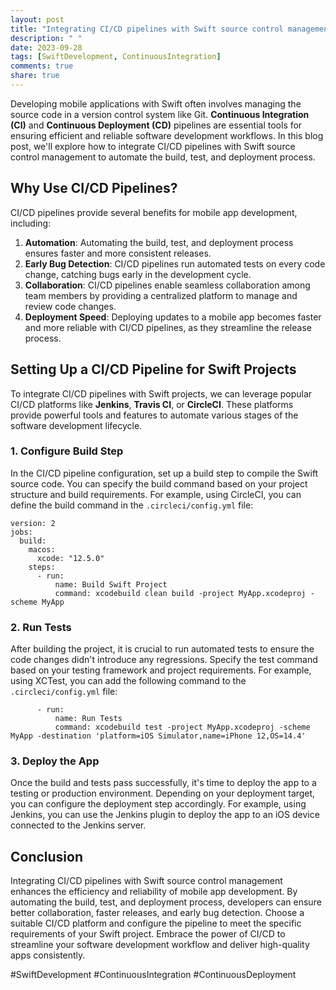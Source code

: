 ```yaml
---
layout: post
title: "Integrating CI/CD pipelines with Swift source control management"
description: " "
date: 2023-09-28
tags: [SwiftDevelopment, ContinuousIntegration]
comments: true
share: true
---
```


Developing mobile applications with Swift often involves managing the source code in a version control system like Git. **Continuous Integration (CI)** and **Continuous Deployment (CD)** pipelines are essential tools for ensuring efficient and reliable software development workflows. In this blog post, we'll explore how to integrate CI/CD pipelines with Swift source control management to automate the build, test, and deployment process.

## Why Use CI/CD Pipelines?

CI/CD pipelines provide several benefits for mobile app development, including:

1. **Automation**: Automating the build, test, and deployment process ensures faster and more consistent releases.
2. **Early Bug Detection**: CI/CD pipelines run automated tests on every code change, catching bugs early in the development cycle.
3. **Collaboration**: CI/CD pipelines enable seamless collaboration among team members by providing a centralized platform to manage and review code changes.
4. **Deployment Speed**: Deploying updates to a mobile app becomes faster and more reliable with CI/CD pipelines, as they streamline the release process.

## Setting Up a CI/CD Pipeline for Swift Projects

To integrate CI/CD pipelines with Swift projects, we can leverage popular CI/CD platforms like **Jenkins**, **Travis CI**, or **CircleCI**. These platforms provide powerful tools and features to automate various stages of the software development lifecycle.

### 1. Configure Build Step

In the CI/CD pipeline configuration, set up a build step to compile the Swift source code. You can specify the build command based on your project structure and build requirements. For example, using CircleCI, you can define the build command in the `.circleci/config.yml` file:

```
version: 2
jobs:
  build:
    macos:
      xcode: "12.5.0"
    steps:
      - run:
          name: Build Swift Project
          command: xcodebuild clean build -project MyApp.xcodeproj -scheme MyApp
```

### 2. Run Tests

After building the project, it is crucial to run automated tests to ensure the code changes didn't introduce any regressions. Specify the test command based on your testing framework and project requirements. For example, using XCTest, you can add the following command to the `.circleci/config.yml` file:

```
      - run:
          name: Run Tests
          command: xcodebuild test -project MyApp.xcodeproj -scheme MyApp -destination 'platform=iOS Simulator,name=iPhone 12,OS=14.4'
```

### 3. Deploy the App

Once the build and tests pass successfully, it's time to deploy the app to a testing or production environment. Depending on your deployment target, you can configure the deployment step accordingly. For example, using Jenkins, you can use the Jenkins plugin to deploy the app to an iOS device connected to the Jenkins server.

## Conclusion

Integrating CI/CD pipelines with Swift source control management enhances the efficiency and reliability of mobile app development. By automating the build, test, and deployment process, developers can ensure better collaboration, faster releases, and early bug detection. Choose a suitable CI/CD platform and configure the pipeline to meet the specific requirements of your Swift project. Embrace the power of CI/CD to streamline your software development workflow and deliver high-quality apps consistently.

#SwiftDevelopment #ContinuousIntegration #ContinuousDeployment